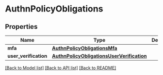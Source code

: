 # AuthnPolicyObligations

## Properties
Name | Type | Description | Notes
------------ | ------------- | ------------- | -------------
**mfa** | [**AuthnPolicyObligationsMfa**](AuthnPolicyObligationsMfa.md) |  | [optional] 
**user_verification** | [**AuthnPolicyObligationsUserVerification**](AuthnPolicyObligationsUserVerification.md) |  | [optional] 

[[Back to Model list]](../README.md#documentation-for-models) [[Back to API list]](../README.md#documentation-for-api-endpoints) [[Back to README]](../README.md)

